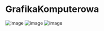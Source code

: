 ﻿# GrafikaKomputerowa
![image](https://github.com/Kasper123213/GrafikaKomputerowa/assets/105799932/de61c428-ba5a-4799-a7ac-da9554f03ecb)
![image](https://github.com/Kasper123213/GrafikaKomputerowa/assets/105799932/f59bee1a-4e7b-4f6a-894f-889a5e3bf0cf)
![image](https://github.com/Kasper123213/GrafikaKomputerowa/assets/105799932/c7cc615d-5187-4e32-94de-7d17ff80a69e)
